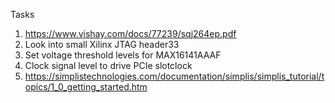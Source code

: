 Tasks

1. https://www.vishay.com/docs/77239/sqj264ep.pdf
2. Look into small Xilinx JTAG header33
3. Set voltage threshold levels for MAX16141AAAF
4. Clock signal level to drive PCIe slotclock
5. https://simplistechnologies.com/documentation/simplis/simplis_tutorial/topics/1_0_getting_started.htm
